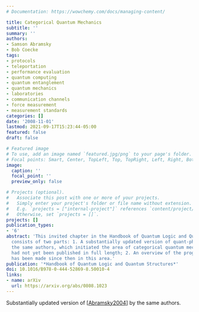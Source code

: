 ```yaml
---
# Documentation: https://wowchemy.com/docs/managing-content/

title: Categorical Quantum Mechanics
subtitle: ''
summary: ''
authors:
- Samson Abramsky
- Bob Coecke
tags:
- protocols
- teleportation
- performance evaluation
- quantum computing
- quantum entanglement
- quantum mechanics
- laboratories
- communication channels
- force measurement
- measurement standards
categories: []
date: '2008-11-01'
lastmod: 2021-09-17T15:23:44-05:00
featured: false
draft: false

# Featured image
# To use, add an image named `featured.jpg/png` to your page's folder.
# Focal points: Smart, Center, TopLeft, Top, TopRight, Left, Right, BottomLeft, Bottom, BottomRight.
image:
  caption: ''
  focal_point: ''
  preview_only: false

# Projects (optional).
#   Associate this post with one or more of your projects.
#   Simply enter your project's folder or file name without extension.
#   E.g. `projects = ["internal-project"]` references `content/project/deep-learning/index.md`.
#   Otherwise, set `projects = []`.
projects: []
publication_types:
- '6'
abstract: 'This invited chapter in the Handbook of Quantum Logic and Quantum Structures
  consists of two parts: 1. A substantially updated version of quant-ph/0402130 by
  the same authors, which initiated the area of categorical quantum mechanics, but
  had not yet been published in full length; 2. An overview of the progress which
  has been made since then in this area.'
publication: '*Handbook of Quantum Logic and Quantum Structures*'
doi: 10.1016/B978-0-444-52869-8.50010-4
links:
- name: arXiv
  url: https://arxiv.org/abs/0808.1023
---
```

Substantially updated version of [[Abramsky2004](../Abramsky2004)] by the same authors.